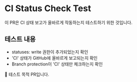 # CI Status Check Test

이 PR은 CI 상태 보고가 올바르게 작동하는지 테스트하기 위한 것입니다.

## 테스트 내용
- statuses: write 권한이 추가되었는지 확인
- 'CI' 상태가 GitHub에 올바르게 보고되는지 확인
- Branch protection이 'CI' 상태만 체크하는지 확인

🧪 테스트 목적 PR입니다.
